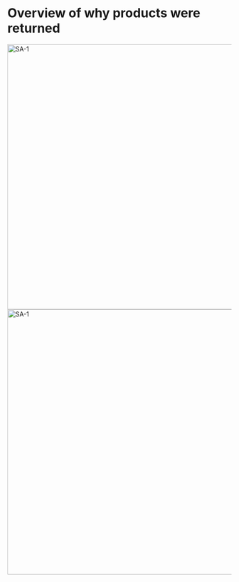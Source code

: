 # Overview of why products were returned

<img width="594" alt="SA-1" src="https://github.com/Shahood-Sajid/PowerBI-Analysis-of-why-products-were-returned/assets/91459176/0ebbbc80-6133-4947-895c-469c8ff9dda1">

<img width="594" alt="SA-1" src="https://github.com/Shahood-Sajid/PowerBI-Analysis-of-why-products-were-returned/assets/91459176/c9d61506-9cc6-43d5-8732-81d04f57c6cf">
